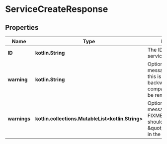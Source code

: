 
# ServiceCreateResponse

## Properties
Name | Type | Description | Notes
------------ | ------------- | ------------- | -------------
**ID** | **kotlin.String** | The ID of the created service. |  [optional]
**warning** | **kotlin.String** | Optional warning message.  deprecated: this is only kept for backwards compatibility and will be removed.  |  [optional]
**warnings** | **kotlin.collections.MutableList&lt;kotlin.String&gt;** | Optional warning message.  FIXME(thaJeztah): this should have \&quot;omitempty\&quot; in the generated type.  |  [optional]



